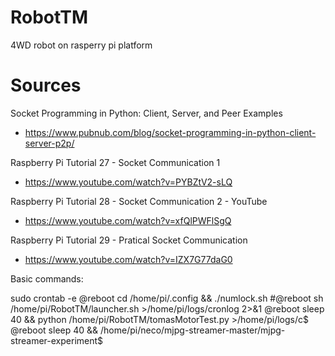 # RobotTM
4WD robot on rasperry pi platform

# Sources
Socket Programming in Python: Client, Server, and Peer Examples
- https://www.pubnub.com/blog/socket-programming-in-python-client-server-p2p/

Raspberry Pi Tutorial 27 - Socket Communication 1
- https://www.youtube.com/watch?v=PYBZtV2-sLQ

Raspberry Pi Tutorial 28 - Socket Communication 2 - YouTube
- https://www.youtube.com/watch?v=xfQlPWFlSgQ

Raspberry Pi Tutorial 29 - Pratical Socket Communication
- https://www.youtube.com/watch?v=IZX7G77daG0


Basic commands: 

sudo crontab -e
@reboot cd /home/pi/.config && ./numlock.sh
#@reboot sh /home/pi/RobotTM/launcher.sh >/home/pi/logs/cronlog 2>&1
@reboot sleep 40 && python /home/pi/RobotTM/tomasMotorTest.py >/home/pi/logs/c$
@reboot sleep 40 && /home/pi/neco/mjpg-streamer-master/mjpg-streamer-experiment$

